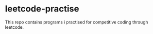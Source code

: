 # leetcode-practise
This repo contains programs i practised for competitive coding through leetcode.
